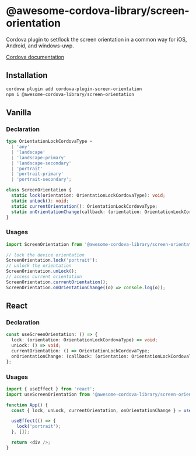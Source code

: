 # @awesome-cordova-library/screen-orientation

Cordova plugin to set/lock the screen orientation in a common way for iOS, Android, and windows-uwp.

[Cordova documentation](https://cordova.apache.org/docs/en/11.x/reference/cordova-plugin-screen-orientation/index.html)

## Installation

```sh
cordova plugin add cordova-plugin-screen-orientation
npm i @awesome-cordova-library/screen-orientation
```

## Vanilla

### Declaration

```typescript
type OrientationLockCordovaType =
  | 'any'
  | 'landscape'
  | 'landscape-primary'
  | 'landscape-secondary'
  | 'portrait'
  | 'portrait-primary'
  | 'portrait-secondary';

class ScreenOrientation {
  static lock(orientation: OrientationLockCordovaType): void;
  static unLock(): void;
  static currentOrientation(): OrientationLockCordovaType;
  static onOrientationChange(callback: (orientation: OrientationLockCordovaType) => void): void;
}
```

### Usages

```typescript
import ScreenOrientation from '@awesome-cordova-library/screen-orientation';

// lock the device orientation
ScreenOrientation.lock('portrait');
// unlock the orientation
ScreenOrientation.unLock();
// access current orientation
ScreenOrientation.currentOrientation();
ScreenOrientation.onOrientationChange((o) => console.log(o));
```

## React

### Declaration

```typescript
const useScreenOrientation: () => {
  lock: (orientation: OrientationLockCordovaType) => void;
  unLock: () => void;
  currentOrientation: () => OrientationLockCordovaType;
  onOrientationChange: (callback: (orientation: OrientationLockCordovaType) => void) => void;
};
```

### Usages

```typescript
import { useEffect } from 'react';
import useScreenOrientation from '@awesome-cordova-library/screen-orientation/lib/react';

function App() {
  const { lock, unLock, currentOrientation, onOrientationChange } = useScreenOrientation();

  useEffect(() => {
    lock('portrait');
  }, []);

  return <div />;
}
```
